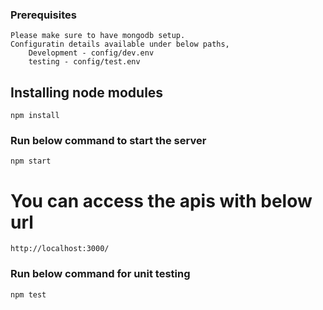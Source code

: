### Prerequisites
    Please make sure to have mongodb setup.
    Configuratin details available under below paths,
        Development - config/dev.env
        testing - config/test.env

## Installing node modules
    npm install

###  Run below command to start the server
    npm start

# You can access the apis with below url
    http://localhost:3000/

### Run below command for unit testing
    npm test